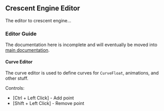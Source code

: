 ## Crescent Engine Editor

The editor to crescent engine...


### Editor Guide

The documentation here is incomplete and will eventually be moved into [main documentation](https://chukobyte.github.io/crescent/).

#### Curve Editor

The curve editor is used to define curves for `CurveFloat`, animations, and other stuff.

Controls:

- [Ctrl + Left Click] - Add point
- [Shift + Left Click] - Remove point
